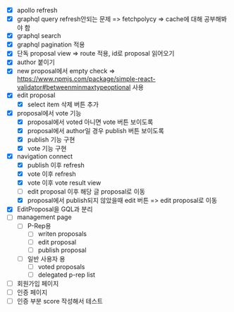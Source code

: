 - [x] apollo refresh
- [x] graphql query refresh안되는 문제 => fetchpolycy => cache에 대해 공부해봐야 함
- [x] graphql search
- [x] graphql pagination 적용
- [x] 단독 proposal view => route 적용, id로 proposal 읽어오기
- [x] author 붙이기
- [x] new proposal에서 empty check => https://www.npmjs.com/package/simple-react-validator#betweenminmaxtypeoptional 사용
- [x] edit proposal
  - [x] select item 삭제 버튼 추가
- [x] proposal에서 vote 기능
  - [x] proposal에서 voted 아니면 vote 버튼 보이도록
  - [x] proposal에서 author일 경우 publish 버튼 보이도록
  - [x] publish 기능 구현
  - [x] vote 기능 구현
- [x] navigation connect
  - [x] publish 이후 refresh
  - [x] vote 이후 refresh
  - [x] vote 이후 vote result view
  - [ ] edit proposal 이후 해당 글 proposal로 이동
  - [x] proposal에서 publish되지 않았을때 edit 버튼 => edit proposal로 이동
- [x] EditProposal을 GQL과 분리
- [ ] management page
  - [ ] P-Rep용
    - [ ] writen proposals
    - [ ] edit proposal
    - [ ] publish proposal
  - [ ] 일반 사용자 용
    - [ ] voted proposals
    - [ ] delegated p-rep list
- [ ] 회원가입 페이지
- [ ] 인증 페이지
- [ ] 인증 부분 score 작성해서 테스트
